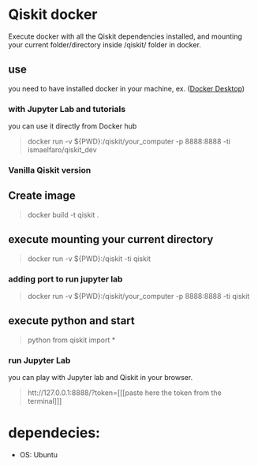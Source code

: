 # Qiskit docker

Execute docker with all the Qiskit dependencies installed, and mounting your current folder/directory inside /qiskit/ folder in docker.

## use

you need to have installed docker in your machine, ex. ([Docker Desktop](https://www.docker.com/products/docker-desktop))

### with Jupyter Lab and tutorials

you can use it directly from Docker hub

> docker run -v ${PWD}:/qiskit/your_computer -p 8888:8888 -ti ismaelfaro/qiskit_dev

### Vanilla Qiskit version

## Create image

> docker build -t qiskit .

## execute mounting your current directory

> docker run -v ${PWD}:/qiskit -ti qiskit

### adding port to run jupyter lab

> docker run -v ${PWD}:/qiskit/your_computer -p 8888:8888 -ti qiskit

## execute python and start

> python
> from qiskit import *

### run Jupyter Lab

you can play with Jupyter lab and Qiskit in your browser.
> htt://127.0.0.1:8888/?token=[[[paste here the token from the terminal]]]


# dependecies:
- OS: Ubuntu
